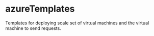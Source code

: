 # azureTemplates
Templates for deploying scale set of virtual machines and the virtual machine to send requests. 
